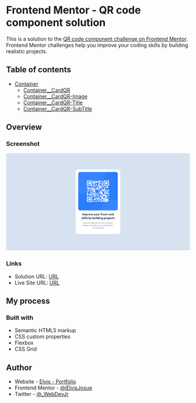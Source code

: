 # Frontend Mentor - QR code component solution

This is a solution to the [QR code component challenge on Frontend Mentor](https://www.frontendmentor.io/challenges/qr-code-component-iux_sIO_H). Frontend Mentor challenges help you improve your coding skills by building realistic projects.

## Table of contents

- [Container](#Container)
  - [Container\_\_CardQR](#Container__CardQR)
  - [Container\_\_CardQR-Image](#Container__CardQR-Image)
  - [Container\_\_CardQR-Title](#Container__CardQR-Title)
  - [Container\_\_CardQR-SubTitle](#Container__CardQR-SubTitle)

## Overview

### Screenshot

![](./images/Solution.png)

### Links

- Solution URL: [URL](https://github.com/iElvisJosue/Frontend_Mentor_Challenges/tree/main/qr-code-component-main)
- Live Site URL: [URL](https://ielvisjosue.github.io/Frontend_Mentor_Challenges/qr-code-component-main/)

## My process

### Built with

- Semantic HTML5 markup
- CSS custom properties
- Flexbox
- CSS Grid

## Author

- Website - [Elvis - Portfolio](https://ielvisjosue.github.io/Portafolio/)
- Frontend Mentor - [@iElvisJosue](https://www.frontendmentor.io/profile/iElvisJosue)
- Twitter - [@\_WebDevJr](https://twitter.com/_WebDevJr)
